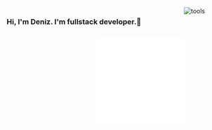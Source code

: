 
<img align="right" src="https://github.com/denizozmen/denizozmen/blob/master/Webp.net-gifmaker.gif" alt="tools" width="100" height="100" align="right" style="max-width:100%;">

<h3 class="animate__animated animate__bounce">Hi, I'm Deniz. I'm fullstack developer.👋<h3/>

<img src="https://github.com/denizozmen/denizozmen/blob/master/animation_500_kd7ngokt.gif" alt="react-native" width="200" height="200" align="right" style="max-width:100%;">
<img 

